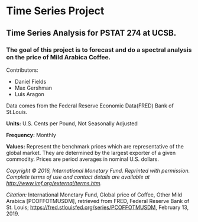 # Time Series Project
## Time Series Analysis for PSTAT 274 at UCSB. 
### The goal of this project is to forecast and do a spectral analysis on the price of Mild Arabica Coffee. 

Contributors:
- Daniel Fields
- Max Gershman
- Luis Aragon


Data comes from the Federal Reserve Economic Data(FRED) Bank of St.Louis.


**Units:**  U.S. Cents per Pound, Not Seasonally Adjusted

**Frequency:**  Monthly

**Values:** Represent the benchmark prices which are representative of the global market. They are determined by the largest exporter of a given commodity. Prices are period averages in nominal U.S. dollars.

*Copyright © 2016, International Monetary Fund. Reprinted with permission. Complete terms of use and contact details are available at http://www.imf.org/external/terms.htm.*

_*Citation:*_
International Monetary Fund, Global price of Coffee, Other Mild Arabica [PCOFFOTMUSDM], retrieved from FRED, Federal Reserve Bank of St. Louis; https://fred.stlouisfed.org/series/PCOFFOTMUSDM, February 13, 2019.
